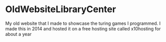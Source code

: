 # OldWebsiteLibraryCenter
My old website that I made to showcase the turing games I programmed. I made this in 2014 and hosted it on a free hosting site called x10hosting for about a year
